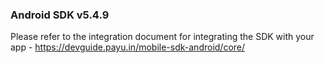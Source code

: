 
### Android SDK v5.4.9

Please refer to the integration document for integrating the SDK with your app - 
https://devguide.payu.in/mobile-sdk-android/core/
